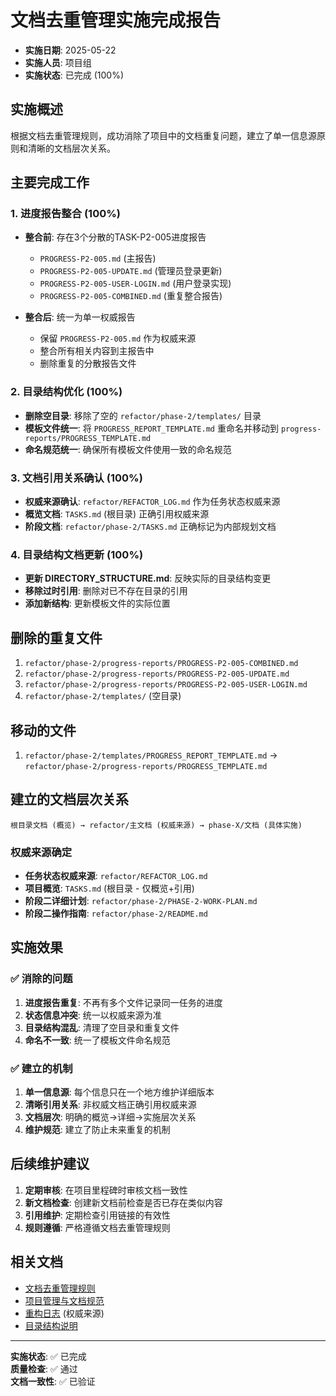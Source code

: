 # 文档去重管理实施完成报告

<!-- updated for: 完成文档去重管理规则实施 -->

- **实施日期**: 2025-05-22
- **实施人员**: 项目组
- **实施状态**: 已完成 (100%)

## 实施概述

根据文档去重管理规则，成功消除了项目中的文档重复问题，建立了单一信息源原则和清晰的文档层次关系。

## 主要完成工作

### 1. 进度报告整合 (100%)
- **整合前**: 存在3个分散的TASK-P2-005进度报告
  - `PROGRESS-P2-005.md` (主报告)
  - `PROGRESS-P2-005-UPDATE.md` (管理员登录更新)
  - `PROGRESS-P2-005-USER-LOGIN.md` (用户登录实现)
  - `PROGRESS-P2-005-COMBINED.md` (重复整合报告)

- **整合后**: 统一为单一权威报告
  - 保留 `PROGRESS-P2-005.md` 作为权威来源
  - 整合所有相关内容到主报告中
  - 删除重复的分散报告文件

### 2. 目录结构优化 (100%)
- **删除空目录**: 移除了空的 `refactor/phase-2/templates/` 目录
- **模板文件统一**: 将 `PROGRESS_REPORT_TEMPLATE.md` 重命名并移动到 `progress-reports/PROGRESS_TEMPLATE.md`
- **命名规范统一**: 确保所有模板文件使用一致的命名规范

### 3. 文档引用关系确认 (100%)
- **权威来源确认**: `refactor/REFACTOR_LOG.md` 作为任务状态权威来源
- **概览文档**: `TASKS.md` (根目录) 正确引用权威来源
- **阶段文档**: `refactor/phase-2/TASKS.md` 正确标记为内部规划文档

### 4. 目录结构文档更新 (100%)
- **更新 DIRECTORY_STRUCTURE.md**: 反映实际的目录结构变更
- **移除过时引用**: 删除对已不存在目录的引用
- **添加新结构**: 更新模板文件的实际位置

## 删除的重复文件

1. `refactor/phase-2/progress-reports/PROGRESS-P2-005-COMBINED.md`
2. `refactor/phase-2/progress-reports/PROGRESS-P2-005-UPDATE.md`
3. `refactor/phase-2/progress-reports/PROGRESS-P2-005-USER-LOGIN.md`
4. `refactor/phase-2/templates/` (空目录)

## 移动的文件

1. `refactor/phase-2/templates/PROGRESS_REPORT_TEMPLATE.md` → `refactor/phase-2/progress-reports/PROGRESS_TEMPLATE.md`

## 建立的文档层次关系

```
根目录文档 (概览) → refactor/主文档 (权威来源) → phase-X/文档 (具体实施)
```

### 权威来源确定
- **任务状态权威来源**: `refactor/REFACTOR_LOG.md`
- **项目概览**: `TASKS.md` (根目录 - 仅概览+引用)
- **阶段二详细计划**: `refactor/phase-2/PHASE-2-WORK-PLAN.md`
- **阶段二操作指南**: `refactor/phase-2/README.md`

## 实施效果

### ✅ 消除的问题
1. **进度报告重复**: 不再有多个文件记录同一任务的进度
2. **状态信息冲突**: 统一以权威来源为准
3. **目录结构混乱**: 清理了空目录和重复文件
4. **命名不一致**: 统一了模板文件命名规范

### ✅ 建立的机制
1. **单一信息源**: 每个信息只在一个地方维护详细版本
2. **清晰引用关系**: 非权威文档正确引用权威来源
3. **文档层次**: 明确的概览→详细→实施层次关系
4. **维护规范**: 建立了防止未来重复的机制

## 后续维护建议

1. **定期审核**: 在项目里程碑时审核文档一致性
2. **新文档检查**: 创建新文档前检查是否已存在类似内容
3. **引用维护**: 定期检查引用链接的有效性
4. **规则遵循**: 严格遵循文档去重管理规则

## 相关文档

- [文档去重管理规则](.cursor/rules/documentation-deduplication.mdc)
- [项目管理与文档规范](.cursor/rules/project-management-auto.mdc)
- [重构日志](../REFACTOR_LOG.md) (权威来源)
- [目录结构说明](../../DIRECTORY_STRUCTURE.md)

---

**实施状态**: ✅ 已完成  
**质量检查**: ✅ 通过  
**文档一致性**: ✅ 已验证 
